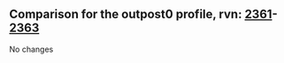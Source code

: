 ## Comparison for the outpost0 profile, rvn: [2361](https://github.com/PRO100KatYT/FortniteProfileRevisions/tree/main/profiles/outpost0/2361%20outpost0.json)-[2363](https://github.com/PRO100KatYT/FortniteProfileRevisions/tree/main/profiles/outpost0/2363%20outpost0.json)

No changes
